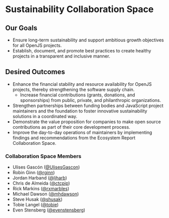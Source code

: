 # Sustainability Collaboration Space 

## Our Goals

* Ensure long-term sustainability and support ambitious growth objectives for all OpenJS projects.
* Establish, document, and promote best practices to create healthy projects in a transparent and inclusive manner.

## Desired Outcomes

* Enhance the financial stability and resource availability for OpenJS projects, thereby strengthening the software supply chain.
   * Increase financial contributions (grants, donations, and sponsorships) from public, private, and philanthropic organizations.
* Strengthen partnerships between funding bodies and JavaScript project maintainers and the foundation to foster innovative sustainability solutions in a coordinated way.
* Demonstrate the value proposition for companies to make open source contributions as part of their core development process.
* Improve the day-to-day operations of maintainers by implementing findings and recommendations from the Ecosystem Report Collaboration Space. 

### Collaboration Space Members

* Ulises Gascón ([@UlisesGascon](https://github.com/UlisesGascon))
* Robin Ginn ([@rginn](https://github.com/rginn))
* Jordan Harband ([@ljharb](https://github.com/ljharb))
* Chris de Almeida ([@ctcpip](https://github.com/ctcpip))
* Rick Markins ([@rxmarbles](https://github.com/rxmarbles))
* Michael Dawson ([@mhdawson](https://github.com/mhdawson))
* Steve Husak ([@shusak](https://github.com/shusak))
* Tobie Langel ([@tobie](https://github.com/tobie))
* Even Stensberg ([@evenstensberg](https://github.com/evenstensberg))
